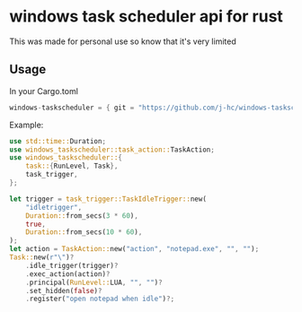 # windows task scheduler api for rust

This was made for personal use so know that it's very limited

## Usage
In your Cargo.toml
```rust
windows-taskscheduler = { git = "https://github.com/j-hc/windows-taskscheduler-api-rust.git" }
```

Example: 
```rust
use std::time::Duration;
use windows_taskscheduler::task_action::TaskAction;
use windows_taskscheduler::{
    task::{RunLevel, Task},
    task_trigger,
};

let trigger = task_trigger::TaskIdleTrigger::new(
    "idletrigger",
    Duration::from_secs(3 * 60),
    true,
    Duration::from_secs(10 * 60),
);
let action = TaskAction::new("action", "notepad.exe", "", "");
Task::new(r"\")?
    .idle_trigger(trigger)?
    .exec_action(action)?
    .principal(RunLevel::LUA, "", "")?
    .set_hidden(false)?
    .register("open notepad when idle")?;
```
